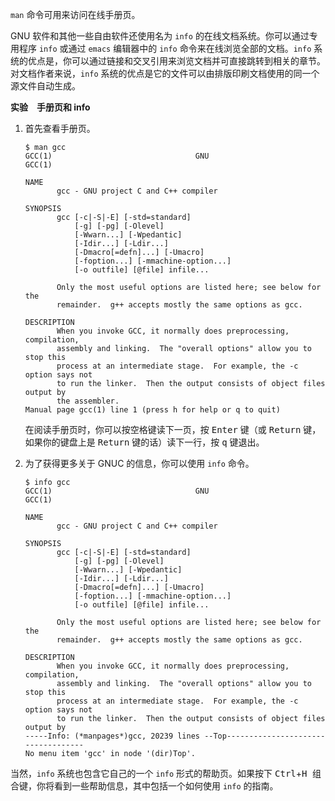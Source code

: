 `man` 命令可用来访问在线手册页。

GNU 软件和其他一些自由软件还使用名为 `info` 的在线文档系统。你可以通过专用程序 `info` 或通过 `emacs` 编辑器中的 `info` 命令来在线浏览全部的文档。`info` 系统的优点是，你可以通过链接和交叉引用来浏览文档并可直接跳转到相关的章节。对文档作者来说，`info` 系统的优点是它的文件可以由排版印刷文档使用的同一个源文件自动生成。

**实验　手册页和 info**

1. 首先查看手册页。

   ```shell
   $ man gcc
   GCC(1)                                GNU                               GCC(1)
   
   NAME
          gcc - GNU project C and C++ compiler
   
   SYNOPSIS
          gcc [-c|-S|-E] [-std=standard]
              [-g] [-pg] [-Olevel]
              [-Wwarn...] [-Wpedantic]
              [-Idir...] [-Ldir...]
              [-Dmacro[=defn]...] [-Umacro]
              [-foption...] [-mmachine-option...]
              [-o outfile] [@file] infile...
   
          Only the most useful options are listed here; see below for the
          remainder.  g++ accepts mostly the same options as gcc.
   
   DESCRIPTION
          When you invoke GCC, it normally does preprocessing, compilation,
          assembly and linking.  The "overall options" allow you to stop this
          process at an intermediate stage.  For example, the -c option says not
          to run the linker.  Then the output consists of object files output by
          the assembler.
   Manual page gcc(1) line 1 (press h for help or q to quit)
   ```

   在阅读手册页时，你可以按空格键读下一页，按 <kbd>Enter</kbd> 键（或 <kbd>Return</kbd> 键，如果你的键盘上是 <kbd>Return</kbd> 键的话）读下一行，按 <kbd>q</kbd> 键退出。

2. 为了获得更多关于 GNUC 的信息，你可以使用 `info` 命令。

   ```shell
   $ info gcc
   GCC(1)                                GNU                               GCC(1)
   
   NAME
          gcc - GNU project C and C++ compiler
   
   SYNOPSIS
          gcc [-c|-S|-E] [-std=standard]
              [-g] [-pg] [-Olevel]
              [-Wwarn...] [-Wpedantic]
              [-Idir...] [-Ldir...]
              [-Dmacro[=defn]...] [-Umacro]
              [-foption...] [-mmachine-option...]
              [-o outfile] [@file] infile...
   
          Only the most useful options are listed here; see below for the
          remainder.  g++ accepts mostly the same options as gcc.
   
   DESCRIPTION
          When you invoke GCC, it normally does preprocessing, compilation,
          assembly and linking.  The "overall options" allow you to stop this
          process at an intermediate stage.  For example, the -c option says not
          to run the linker.  Then the output consists of object files output by
   -----Info: (*manpages*)gcc, 20239 lines --Top-----------------------------------
   No menu item 'gcc' in node '(dir)Top'.
   ```

当然，`info` 系统也包含它自己的一个 `info` 形式的帮助页。如果按下 <kbd>Ctrl</kbd>+<kbd>H </kbd>组合键，你将看到一些帮助信息，其中包括一个如何使用 `info` 的指南。
